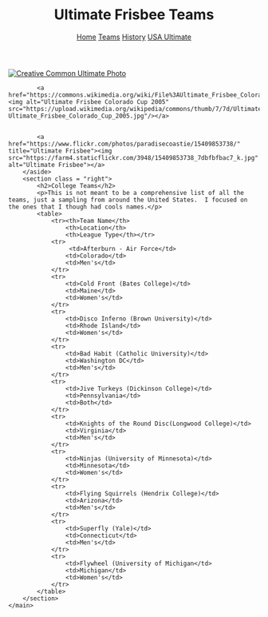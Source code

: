 <!DOCTYPE html>
<html lang="en">
<head>
	<meta charset="UTF-8">
	<title>Ultimate Frisbee - Teams</title>
	<link rel="stylesheet" href="css/hw1.css">
</head>
<body>
	<header>
		<h1>Ultimate Frisbee Teams</h1>
		<nav>
			<a href="index.html">Home</a>
			<a href="history.html" class = "active">Teams</a>
			<a href="history.html">History</a>
			<a href="http://www.usaultimate.org/index.html" target="_blank">USA Ultimate</a>
		</nav>
	</header>
	<main>
		<aside class = "left">
			<a href="https://commons.wikimedia.org/wiki/File%3AUltimate_Frisbee%2C_Jul_2009_-_17.jpg"><img src="https://upload.wikimedia.org/wikipedia/commons/5/5d/Ultimate_Frisbee%2C_Jul_2009_-_19.jpg" alt="Creative Common Ultimate Photo" title="By Ed Yourdon [CC BY-SA 2.0 (http://creativecommons.org/licenses/by-sa/2.0)], via Wikimedia Commons"/> </a>

			<a href="https://commons.wikimedia.org/wiki/File%3AUltimate_Frisbee_Colorado_Cup_2005.jpg"><img alt="Ultimate Frisbee Colorado Cup 2005" src="https://upload.wikimedia.org/wikipedia/commons/thumb/7/7d/Ultimate_Frisbee_Colorado_Cup_2005.jpg/512px-Ultimate_Frisbee_Colorado_Cup_2005.jpg"/></a>


			<a href="https://www.flickr.com/photos/paradisecoastie/15409853738/" title="Ultimate Frisbee"><img src="https://farm4.staticflickr.com/3948/15409853738_7dbfbfbac7_k.jpg"  alt="Ultimate Frisbee"></a>
		</aside>
		<section class = "right">
			<h2>College Teams</h2>
			<p>This is not meant to be a comprehensive list of all the teams, just a sampling from around the United States.  I focused on the ones that I though had cools names.</p>
			<table>
				<tr><th>Team Name</th>
					<th>Location</th>
					<th>League Type</th></tr>
				<tr>
					 <td>Afterburn - Air Force</td>
					<td>Colorado</td>
					<td>Men's</td>
				</tr>
				<tr>
					<td>Cold Front (Bates College)</td>
					<td>Maine</td>
					<td>Women's</td>
				</tr>
				<tr>
					<td>Disco Inferno (Brown University)</td>
					<td>Rhode Island</td>
					<td>Women's</td>
				</tr>
				<tr>
					<td>Bad Habit (Catholic University)</td>
					<td>Washington DC</td>
					<td>Men's</td>
				</tr>
				<tr>
					<td>Jive Turkeys (Dickinson College)</td>
					<td>Pennsylvania</td>
					<td>Both</td>
				</tr>
				<tr>
					<td>Knights of the Round Disc(Longwood College)</td>
					<td>Virginia</td>
					<td>Men's</td>
				</tr>
				<tr>
					<td>Ninjas (University of Minnesota)</td>
					<td>Minnesota</td>
					<td>Women's</td>
				</tr>
				<tr>
					<td>Flying Squirrels (Hendrix College)</td>
					<td>Arizona</td>
					<td>Men's</td>
				</tr>
				<tr>
					<td>Superfly (Yale)</td>
					<td>Connecticut</td>
					<td>Men's</td>
				</tr>
				<tr>
					<td>Flywheel (University of Michigan</td>
					<td>Michigan</td>
					<td>Women's</td>
				</tr>
			</table>
		</section>
	</main>
</body>
</html>

